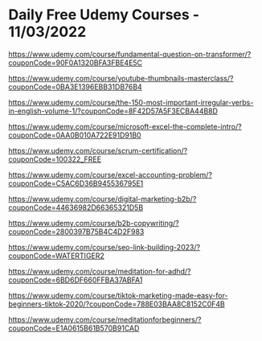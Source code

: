 # Daily Free Udemy Courses - 11/03/2022

https://www.udemy.com/course/fundamental-question-on-transformer/?couponCode=90F0A1320BFA3FBE4E5C
https://www.udemy.com/course/youtube-thumbnails-masterclass/?couponCode=0BA3E1396EBB31DB76B4
https://www.udemy.com/course/the-150-most-important-irregular-verbs-in-english-volume-1/?couponCode=8F42D57A5F3ECBA44B8D
https://www.udemy.com/course/microsoft-excel-the-complete-intro/?couponCode=0AA0B010A722E91D91B0
https://www.udemy.com/course/scrum-certification/?couponCode=100322_FREE
https://www.udemy.com/course/excel-accounting-problem/?couponCode=C5AC6D36B945536795E1
https://www.udemy.com/course/digital-marketing-b2b/?couponCode=44636982D66365321D5B
https://www.udemy.com/course/b2b-copywriting/?couponCode=2800397B75B4C4D2F983
https://www.udemy.com/course/seo-link-building-2023/?couponCode=WATERTIGER2
https://www.udemy.com/course/meditation-for-adhd/?couponCode=6BD6DF660FFBA37ABFA1
https://www.udemy.com/course/tiktok-marketing-made-easy-for-beginners-tiktok-2020/?couponCode=788E03BAA8C8152C0F4B
https://www.udemy.com/course/meditationforbeginners/?couponCode=E1A0615B61B570B91CAD
